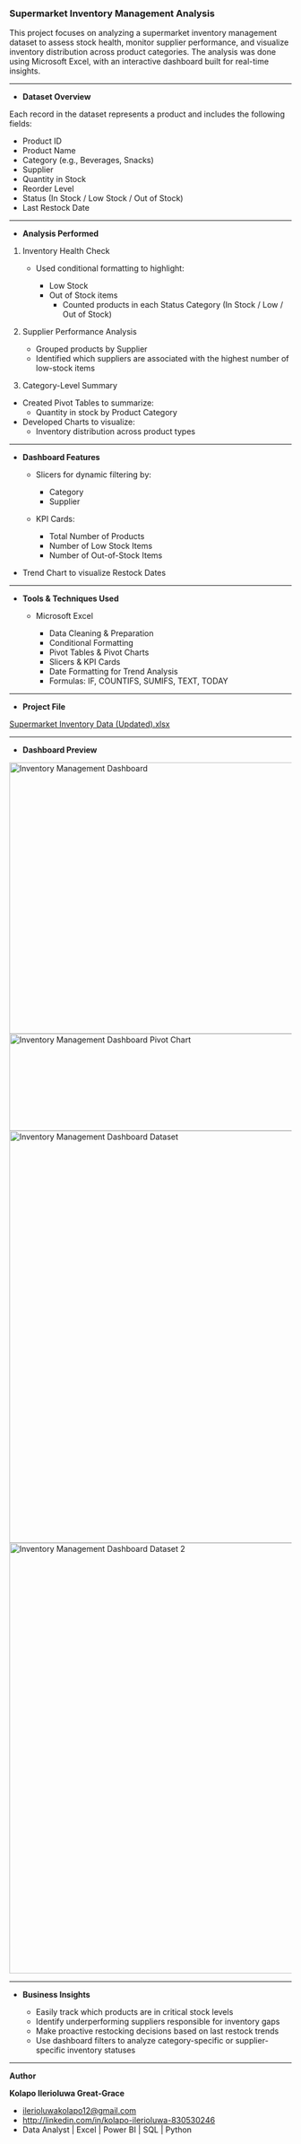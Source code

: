 ### Supermarket Inventory Management Analysis

This project focuses on analyzing a supermarket inventory management dataset to assess stock health, monitor supplier performance, and visualize inventory distribution across product categories. The analysis was done using Microsoft Excel, with an interactive dashboard built for real-time insights.

---

- **Dataset Overview**

Each record in the dataset represents a product and includes the following fields:

- Product ID
- Product Name
- Category (e.g., Beverages, Snacks)
- Supplier
- Quantity in Stock
- Reorder Level
- Status (In Stock / Low Stock / Out of Stock)
- Last Restock Date

---

- **Analysis Performed**

1. Inventory Health Check

     - Used conditional formatting to highlight:

       - Low Stock
       - Out of Stock items
          - Counted products in each Status Category (In Stock / Low / Out of Stock)

2. Supplier Performance Analysis

    -  Grouped products by Supplier
    - Identified which suppliers are associated with the highest number of low-stock items

3. Category-Level Summary

- Created Pivot Tables to summarize:
   - Quantity in stock by Product Category
- Developed Charts to visualize:
   - Inventory distribution across product types

---

- **Dashboard Features**

  - Slicers for dynamic filtering by:

     - Category
     - Supplier
    
  - KPI Cards:

     - Total Number of Products
     - Number of Low Stock Items
     - Number of Out-of-Stock Items
       
- Trend Chart to visualize Restock Dates

---

- **Tools & Techniques Used**

  - Microsoft Excel

    - Data Cleaning & Preparation
    - Conditional Formatting
    - Pivot Tables & Pivot Charts
    - Slicers & KPI Cards
    - Date Formatting for Trend Analysis
    - Formulas: IF, COUNTIFS, SUMIFS, TEXT, TODAY

---

- **Project File**

[Supermarket Inventory Data (Updated).xlsx](https://github.com/user-attachments/files/21669136/Supermarket.Inventory.Data.Updated.xlsx)

---

- **Dashboard Preview**

<img width="1252" height="484" alt="Inventory Management Dashboard" src="https://github.com/user-attachments/assets/1ebdde6e-8a75-4783-9373-06e941bdc651" />
<img width="726" height="173" alt="Inventory Management Dashboard Pivot Chart" src="https://github.com/user-attachments/assets/b0281e33-0c68-4920-9518-3f944acd8e59" />
<img width="1163" height="735" alt="Inventory Management Dashboard Dataset" src="https://github.com/user-attachments/assets/67653a02-bda8-4424-806a-a1fe7d77d562" />
<img width="1286" height="768" alt="Inventory Management Dashboard Dataset 2" src="https://github.com/user-attachments/assets/0d2778ff-aab9-468f-b9a2-95b3a1d11fcd" />

---

- **Business Insights**

  - Easily track which products are in critical stock levels
  - Identify underperforming suppliers responsible for inventory gaps
  - Make proactive restocking decisions based on last restock trends
  - Use dashboard filters to analyze category-specific or supplier-specific inventory statuses

---

 **Author**

**Kolapo Ilerioluwa Great-Grace**
- ilerioluwakolapo12@gmail.com
- http://linkedin.com/in/kolapo-ilerioluwa-830530246
- Data Analyst | Excel | Power BI | SQL | Python
